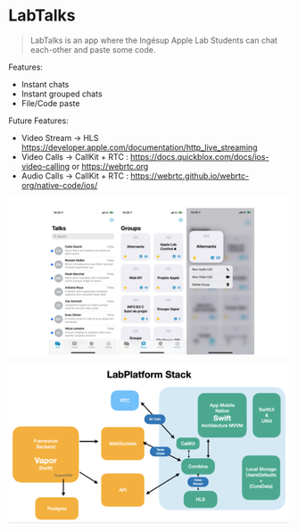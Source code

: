 #  LabTalks

> LabTalks is an app where the Ingésup Apple Lab Students can chat each-other and paste some code.

Features:
* Instant chats
* Instant grouped chats
* File/Code paste

Future Features:

* Video Stream -> HLS https://developer.apple.com/documentation/http_live_streaming
* Video Calls -> CallKit + RTC : https://docs.quickblox.com/docs/ios-video-calling or https://webrtc.org
* Audio Calls -> CallKit + RTC : https://webrtc.github.io/webrtc-org/native-code/ios/

![stack.png](https://github.com/saschasalles/LabTalks/blob/main/screen.png)


![stack.png](https://github.com/saschasalles/LabTalks/blob/main/stack.png)
